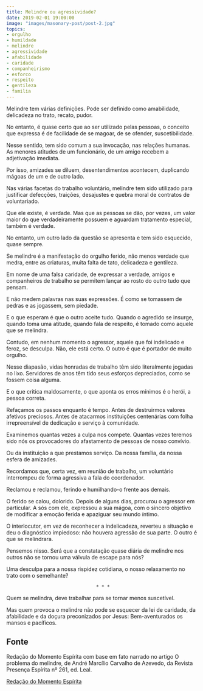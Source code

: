 ```yaml
---
title: Melindre ou agressividade?
date: 2019-02-01 19:00:00
image: "images/masonary-post/post-2.jpg"
topics: 
- orgulho
- humildade
- melindre
- agressividade
- afabilidade
- caridade
- companheirismo
- esforco
- respeito
- gentileza
- familia
---
```


Melindre tem várias definições. Pode ser definido como amabilidade, delicadeza
no trato, recato, pudor.

No entanto, é quase certo que ao ser utilizado pelas pessoas, o conceito que
expressa é de facilidade de se magoar, de se ofender, suscetibilidade.

Nesse sentido, tem sido comum a sua invocação, nas relações humanas. As menores
atitudes de um funcionário, de um amigo recebem a adjetivação imediata.

Por isso, amizades se diluem, desentendimentos acontecem, duplicando mágoas de
um e de outro lado.

Nas várias facetas do trabalho voluntário, melindre tem sido utilizado para
justificar defecções, traições, desajustes e quebra moral de contratos de
voluntariado.

Que ele existe, é verdade. Mas que as pessoas se dão, por vezes, um valor maior
do que verdadeiramente possuem e aguardam tratamento especial, também é
verdade.

No entanto, um outro lado da questão se apresenta e tem sido esquecido, quase
sempre.

Se melindre é a manifestação do orgulho ferido, não menos verdade que medra,
entre as criaturas, muita falta de tato, delicadeza e gentileza.

Em nome de uma falsa caridade, de expressar a verdade, amigos e companheiros de
trabalho se permitem lançar ao rosto do outro tudo que pensam.

E não medem palavras nas suas expressões. É como se tomassem de pedras e as
jogassem, sem piedade.

E o que esperam é que o outro aceite tudo. Quando o agredido se insurge, quando
toma uma atitude, quando fala de respeito, é tomado como aquele que se
melindra.

Contudo, em nenhum momento o agressor, aquele que foi indelicado e feroz, se
desculpa. Não, ele está certo. O outro é que é portador de muito orgulho.

Nesse diapasão, vidas honradas de trabalho têm sido literalmente jogadas no
lixo. Servidores de anos têm tido seus esforços depreciados, como se fossem
coisa alguma.

E o que critica maldosamente, o que aponta os erros mínimos é o herói, a pessoa
correta.

Refaçamos os passos enquanto é tempo. Antes de destruirmos valores afetivos
preciosos. Antes de atacarmos instituições centenárias com folha irrepreensível
de dedicação e serviço à comunidade.

Examinemos quantas vezes a culpa nos compete. Quantas vezes teremos sido nós os
provocadores do afastamento de pessoas de nosso convívio.

Ou da instituição a que prestamos serviço. Da nossa família, da nossa esfera de
amizades.

Recordamos que, certa vez, em reunião de trabalho, um voluntário interrompeu de
forma agressiva a fala do coordenador.

Reclamou e reclamou, ferindo e humilhando-o frente aos demais.

O ferido se calou, dolorido. Depois de alguns dias, procurou o agressor em
particular. A sós com ele, expressou a sua mágoa, com o sincero objetivo de
modificar a emoção ferida e apaziguar seu mundo íntimo.

O interlocutor, em vez de reconhecer a indelicadeza, reverteu a situação e deu
o diagnóstico impiedoso: não houvera agressão de sua parte. O outro é que se
melindrara.

Pensemos nisso. Será que a constatação quase diária de melindre nos outros não
se tornou uma válvula de escape para nós?

Uma desculpa para a nossa rispidez cotidiana, o nosso relaxamento no trato com
o semelhante?

                                     * * *

Quem se melindra, deve trabalhar para se tornar menos suscetível.

Mas quem provoca o melindre não pode se esquecer da lei de caridade, da
afabilidade e da doçura preconizados por Jesus: Bem-aventurados os mansos e
pacíficos.

## Fonte
Redação do Momento Espírita com base em fato narrado no artigo O problema do
melindre, de André Marcílio Carvalho de Azevedo, da Revista Presença Espírita
nº 261, ed. Leal.


[Redação do Momento Espírita](http://momento.com.br/pt/ler_texto.php?id=1624)
